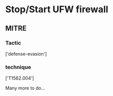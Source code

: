 # Stop/Start UFW firewall

## MITRE

### Tactic
['defense-evasion']

### technique
['T1562.004']

Many more to do...
